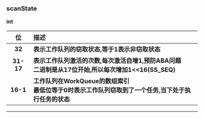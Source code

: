 ### scanState

**int**

|  **位**   | **描述**                                                     |
| :-------: | :----------------------------------------------------------- |
|  **32**   | **表示工作队列的窃取状态,等于1表示非窃取状态**               |
| **31-17** | **表示工作队列激活的次数,每次激活自增1,预防ABA问题<br/>二进制是从17位开始,所以每次增加1<<16(SS_SEQ)** |
| **16-1**  | **工作队列在WorkQueue的数组索引<br/>最低位等于0时表示工作队列窃取到了一个任务,当下处于执行任务的状态** |

---

